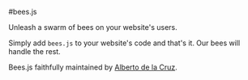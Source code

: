 #bees.js

Unleash a swarm of bees on your website's users.

Simply add `bees.js` to your website's code and that's it. Our bees will handle the rest.

Bees.js faithfully maintained by [Alberto de la Cruz](https://albertodelacruz.io).
